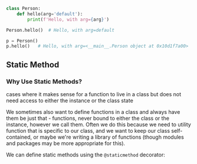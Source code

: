 
```python
class Person:
    def hello(arg='default'):
        print(f'Hello, with arg={arg}')

Person.hello()  # Hello, with arg=default

p = Person()
p.hello()   # Hello, with arg=<__main__.Person object at 0x10d1f7a00>
```



## Static Method

### Why Use Static Methods?

cases where it makes sense for a function to live in a class
but does not need access to either the instance or the class state

We sometimes also want to define functions in a class and always have them be just that - functions, never bound to either the class or the instance, however we call them. Often we do this because we need to utility function that is specific to our class, and we want to keep our class self-contained, or maybe we're writing a library of functions (though modules and packages may be more appropriate for this).

We can define static methods using the `@staticmethod` decorator:
